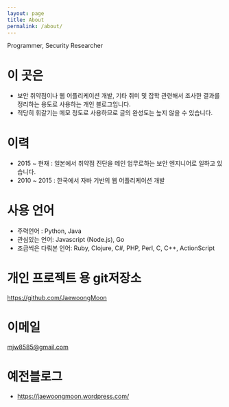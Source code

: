 ```yaml
---
layout: page
title: About
permalink: /about/
---
```


Programmer, Security Researcher

# 이 곳은
- 보안 취약점이나 웹 어플리케이션 개발, 기타 취미 및 잡학 관련해서 조사한 결과를 정리하는 용도로 사용하는 개인 블로그입니다. 
- 적당히 휘갈기는 메모 정도로 사용하므로 글의 완성도는 높지 않을 수 있습니다. 

# 이력
- 2015 ~ 현재 : 일본에서 취약점 진단을 메인 업무로하는 보안 엔지니어로 일하고 있습니다. 
- 2010 ~ 2015 : 한국에서 자바 기반의 웹 어플리케이션 개발

# 사용 언어
- 주력언어  : Python, Java
- 관심있는 언어: Javascript (Node.js), Go 
- 조금씩은 다뤄본 언어: Ruby, Clojure, C#, PHP, Perl, C, C++, ActionScript

# 개인 프로젝트 용 git저장소
https://github.com/JaewoongMoon

# 이메일
mjw8585@gmail.com

# 예전블로그
- https://jaewoongmoon.wordpress.com/